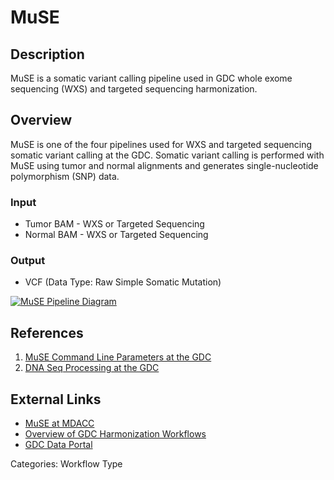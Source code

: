 # MuSE

## Description ##

MuSE is a somatic variant calling pipeline used in GDC whole exome sequencing (WXS) and targeted sequencing harmonization.

## Overview ##

MuSE is one of the four pipelines used for WXS and targeted sequencing somatic variant calling at the GDC. Somatic variant calling is performed with MuSE using tumor and normal alignments and generates single-nucleotide polymorphism (SNP) data.

### Input
* Tumor BAM - WXS or Targeted Sequencing
* Normal BAM - WXS or Targeted Sequencing

### Output

* VCF (Data Type: Raw Simple Somatic Mutation)

[![MuSE Pipeline Diagram](https://gdc.cancer.gov/files/public/image/muse-somatic-variant-calling-pipeline.png)](https://gdc.cancer.gov/files/public/image/muse-somatic-variant-calling-pipeline.png "Click to see the full image.")

## References ##

1. [MuSE Command Line Parameters at the GDC](/Data/Bioinformatics_Pipelines/DNA_Seq_Variant_Calling_Pipeline/#muse)
1. [DNA Seq Processing at the GDC](/Data/Bioinformatics_Pipelines/DNA_Seq_Variant_Calling_Pipeline/)

## External Links ##

* [MuSE at MDACC](https://bioinformatics.mdanderson.org/public-software/muse/)
* [Overview of GDC Harmonization Workflows](https://github.com/NCI-GDC/gdc-workflow-overview/blob/master/README.md)
* [GDC Data Portal](https://portal.gdc.cancer.gov)

Categories: Workflow Type